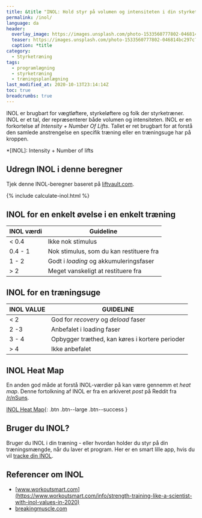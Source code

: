 ```yaml
---
title: &title "INOL: Hold styr på volumen og intensiteten i din styrketræning"
permalink: /inol/
language: da
header:
  overlay_image: https://images.unsplash.com/photo-1533560777802-046814bc297c?ixlib=rb-1.2.1&ixid=eyJhcHBfaWQiOjEyMDd9&auto=format&fit=crop&w=1900&q=5
  teaser: https://images.unsplash.com/photo-1533560777802-046814bc297c?ixlib=rb-1.2.1&ixid=eyJhcHBfaWQiOjEyMDd9&auto=format&fit=crop&w=400&q=5
  caption: *title
category:
  - Styrketræning
tags:
  - programlægning
  - styrketræning
  - træningsplanlægning
last_modified_at: 2020-10-13T23:14:14Z
toc: true
breadcrumbs: true
---
```


INOL er brugbart for vægtløftere, styrkeløftere og folk der styrketræner. INOL er et tal, der repræsenterer både volumen og intensiteten. INOL er en forkortelse af _Intensity + Number Of Lifts_. Tallet er ret brugbart for at forstå den samlede anstrengelse en specifik træning eller en træningsuge har på kroppen.

*[INOL]: Intensity + Number of lifts

## Udregn INOL i denne beregner

Tjek denne INOL-beregner baseret på [liftvault.com](https://liftvault.com/resources/inol-calculator-tool/).

{% include calculate-inol.html %}

## INOL for en enkelt øvelse i en enkelt træning

| INOL værdi | Guideline                                     |
| ---------- | --------------------------------------------- |
| < 0.4      | Ikke nok stimulus                             |
| 0.4 - 1    | Nok stimulus, som du kan restituere fra       |
| 1 - 2      | Godt i _loading_ og akkumuleringsfaser        |
| \> 2       | Meget vanskeligt at restituere fra            |

## INOL for en træningsuge

| INOL VALUE | GUIDELINE                                             |
| ---------- | ----------------------------------------------------- |
| < 2        | God for _recovery_ og _deload_ faser                  |
| 2 -3       | Anbefalet i loading faser                             |
| 3 - 4      | Opbygger træthed, kan køres i kortere perioder        |
| \> 4       | Ikke anbefalet                                        |

## INOL Heat Map

En anden god måde at forstå INOL-værdier på kan være gennemm et _heat map_. Denne fortolkning af INOL er fra en arkiveret _post_ på Reddit fra [/r/nSuns](https://www.reddit.com/r/nSuns/comments/5w8vdo/using_inol_heat_map/).

[INOL Heat Map](https://drive.google.com/file/d/1Mr811oVpNhG4gKpmSBAtK7P8WzWqEV7e/view?usp=drivesdk){: .btn .btn--large .btn--success }

## Bruger du INOL?

Bruger du INOL i din træning - eller hvordan holder du styr på din træningsmængde, når du laver et program. Her er en smart lille app, hvis du vil [tracke din INOL](https://inol-log.web.app).

## Referencer om INOL

- [www.workoutsmart.com](https://www.workoutsmart.com/info/strength-training-like-a-scientist-with-inol-values-in-2020)
- [breakingmuscle.com](https://breakingmuscle.com/fitness/individualizing-training-structural-balance-intensity-and-autoregulation)
